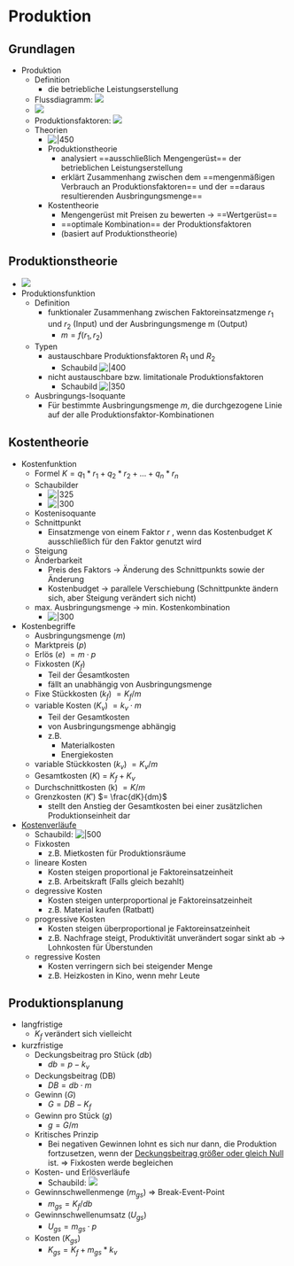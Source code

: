 # Produktion 

## Grundlagen 
- Produktion 
	- Definition 
		- die betriebliche Leistungserstellung 
	- Flussdiagramm: ![](https://github.com/xiaomeng-huang-study/images_BWL/blob/main/Snipaste_2023-11-20_17-21-34.png?raw=) 
	- ![](https://github.com/xiaomeng-huang-study/images_BWL/blob/main/Snipaste_2023-11-20_17-22-36.png?raw=) 
	- Produktionsfaktoren: ![](https://github.com/xiaomeng-huang-study/images_BWL/blob/main/Snipaste_2023-11-20_17-23-49.png?raw=) 
	- Theorien 
		- ![|450](https://github.com/xiaomeng-huang-study/images_BWL/blob/main/Snipaste_2023-11-20_17-25-08.png?raw=) 
		- Produktionstheorie 
			- analysiert ==ausschließlich Mengengerüst== der betrieblichen Leistungserstellung 
			- erklärt Zusammenhang zwischen dem ==mengenmäßigen Verbrauch an Produktionsfaktoren== und der ==daraus resultierenden Ausbringungsmenge== 
		- Kostentheorie 
			- Mengengerüst mit Preisen zu bewerten -> ==Wertgerüst== 
			- ==optimale Kombination== der Produktionsfaktoren 
			- (basiert auf Produktionstheorie) 


## Produktionstheorie 
- ![](https://github.com/xiaomeng-huang-study/images_BWL/blob/main/Snipaste_2023-11-20_17-20-00.png?raw=) 
- Produktionsfunktion 
	- Definition 
		- funktionaler Zusammenhang zwischen Faktoreinsatzmenge $r_1$ und $r_2$ (Input) und der Ausbringungsmenge m (Output) 
			- $m = f(r_1, r_2)$ 
	- Typen 
		- austauschbare Produktionsfaktoren $R_1$ und $R_2$ 
			- Schaubild ![|400](https://github.com/xiaomeng-huang-study/images_BWL/blob/main/Snipaste_2023-11-20_14-21-53.png?raw=) 
		- nicht austauschbare bzw. limitationale Produktionsfaktoren 
			- Schaubild ![|350](https://github.com/xiaomeng-huang-study/images_BWL/blob/main/Snipaste_2023-11-20_14-38-39.png?raw=) 
	- Ausbringungs-Isoquante 
		- Für bestimmte Ausbringungsmenge $m$, die durchgezogene Linie auf der alle Produktionsfaktor-Kombinationen 

## Kostentheorie 
- Kostenfunktion 
	- Formel $K = q_{1} * r_{1}+q_{2} * r_{2}+\ldots+q_{n} * r_{n}$ 
	- Schaubilder 
		- ![|325](https://github.com/xiaomeng-huang-study/images_BWL/blob/main/Snipaste_2023-11-20_15-27-34.png?raw=) 
		- ![|300](https://github.com/xiaomeng-huang-study/images_BWL/blob/main/Snipaste_2023-11-20_15-30-09.png?raw=) 
	- Kostenisoquante 
	- Schnittpunkt 
		- Einsatzmenge von einem Faktor $r$ , wenn das Kostenbudget $K$ ausschließlich für den Faktor genutzt wird 
	- Steigung 
	- Änderbarkeit 
		- Preis des Faktors -> Änderung des Schnittpunkts sowie der Änderung 
		- Kostenbudget -> parallele Verschiebung (Schnittpunkte ändern sich, aber Steigung verändert sich nicht) 
	- max. Ausbringungsmenge -> min. Kostenkombination 
		- ![|300](https://github.com/xiaomeng-huang-study/images_BWL/blob/main/Snipaste_2023-11-20_17-52-33.png?raw=) 
- Kostenbegriffe 
	- Ausbringungsmenge ($m$) 
	- Marktpreis ($p$) 
	- Erlös ($e$) $= m \cdot p$ 
	- Fixkosten ($K_f$) 
		- Teil der Gesamtkosten 
		- fällt an unabhängig von Ausbringungsmenge 
	- Fixe Stückkosten ($k_f$) $= K_f / m$ 
	- variable Kosten ($K_v$) $= k_v \cdot m$ 
		- Teil der Gesamtkosten 
		- von Ausbringungsmenge abhängig 
		- z.B. 
			- Materialkosten 
			- Energiekosten 
	- variable Stückkosten ($k_v$) $= K_v / m$ 
	- Gesamtkosten ($K$) = $K_f + K_v$ 
	- Durchschnittkosten (k) $=K / m$ 
	- Grenzkosten ($K'$) $= \frac{dK}{dm}$ 
		- stellt den Anstieg der Gesamtkosten bei einer zusätzlichen Produktionseinheit dar 
- [Kostenverläufe](https://www.kostenrechnung-info.de/variable_kosten.html) 
	- Schaubild: ![|500](https://github.com/xiaomeng-huang-study/images_BWL/blob/main/Snipaste_2023-11-20_15-37-00.png?raw=) 
	- Fixkosten 
		- z.B. Mietkosten für Produktionsräume 
	- lineare Kosten 
		- Kosten steigen proportional je Faktoreinsatzeinheit 
		- z.B. Arbeitskraft (Falls gleich bezahlt) 
	- degressive Kosten 
		- Kosten steigen unterproportional je Faktoreinsatzeinheit 
		- z.B. Material kaufen (Ratbatt) 
	- progressive Kosten 
		- Kosten steigen überproportional je Faktoreinsatzeinheit 
		- z.B. Nachfrage steigt, Produktivität unverändert sogar sinkt ab -> Lohnkosten für Überstunden 
	- regressive Kosten 
		- Kosten verringern sich bei steigender Menge 
		- z.B. Heizkosten in Kino, wenn mehr Leute 

## Produktionsplanung 
- langfristige 
	- $K_f$ verändert sich vielleicht 
- kurzfristige 
	- Deckungsbeitrag pro Stück ($db$) 
		- $db = p - k_v$ 
	- Deckungsbeitrag (DB) 
		- $DB = db \cdot m$ 
	- Gewinn ($G$) 
		- $G = DB - K_f$ 
	- Gewinn pro Stück ($g$) 
		- $g = G / m$ 
	- Kritisches Prinzip 
		- Bei negativen Gewinnen lohnt es sich nur dann, die Produktion fortzusetzen, wenn der <u>Deckungsbeitrag größer oder gleich Null</u> ist. $\Rightarrow$ Fixkosten werde begleichen 
	- Kosten- und Erlösverläufe 
		- Schaubild: ![](https://github.com/xiaomeng-huang-study/images_BWL/blob/main/Snipaste_2023-11-20_16-16-34.png?raw=) 
	- Gewinnschwellenmenge ($m_{gs}$) $\Rightarrow$ Break-Event-Point 
		- $m_{gs} = K_f / db$ 
	- Gewinnschwellenumsatz ($U_{gs}$) 
		- $U_{gs} = m_{gs} \cdot p$ 
	- Kosten ($K_{gs}$) 
		- $K_{gs} = K_f + m_{gs}*k_v$ 
